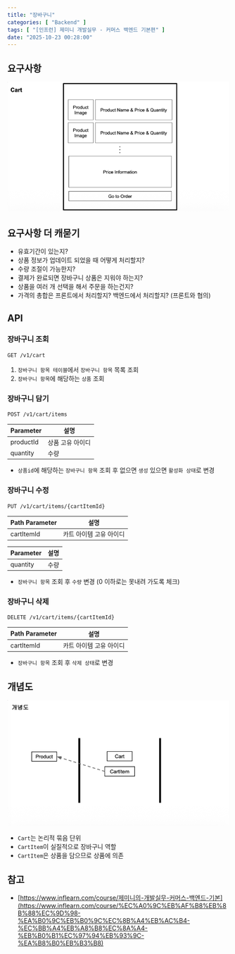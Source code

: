 ```yaml
---
title: "장바구니"
categories: [ "Backend" ]
tags: [ "[인프런] 제미니 개발실무 - 커머스 백엔드 기본편" ]
date: "2025-10-23 00:28:00"
---
```


## 요구사항

![](/assets/img/_posts/2025/10/2025-10-23-장바구니/183556425542500.png)

## 요구사항 더 캐묻기

- 유효기간이 있는지?
- 상품 정보가 업데이트 되었을 때 어떻게 처리할지?
- 수량 조절이 가능한지?
- 결제가 완료되면 장바구니 상품은 지워야 하는지?
- 상품을 여러 개 선택을 해서 주문을 하는건지?
- 가격의 총합은 프론트에서 처리할지? 백엔드에서 처리할지? (프론트와 협의)

## API

### 장바구니 조회

```bash
GET /v1/cart
```

1. `장바구니 항목 테이블`에서 `장바구니 항목` 목록 조회
2. `장바구니 항목`에 해당하는 `상품` 조회

### 장바구니 담기

```bash
POST /v1/cart/items
```

| Parameter | 설명        |
|-----------|-----------|
| productId | 상품 고유 아이디 |
| quantity  | 수량        |

- `상품id`에 해당하는 `장바구니 항목` 조회 후 없으면 `생성` 있으면 `활성화 상태`로 변경

### 장바구니 수정

```bash
PUT /v1/cart/items/{cartItemId}
```

| Path Parameter | 설명            |
|----------------|---------------|
| cartItemId     | 카트 아이템 고유 아이디 |

| Parameter | 설명 |
|-----------|----|
| quantity  | 수량 |

- `장바구니 항목` 조회 후 `수량` 변경 (0 이하로는 못내려 가도록 체크)

### 장바구니 삭제

```bash
DELETE /v1/cart/items/{cartItemId}
```

| Path Parameter | 설명            |
|----------------|---------------|
| cartItemId     | 카트 아이템 고유 아이디 |

- `장바구니 항목` 조회 후 `삭제 상태`로 변경

## 개념도

![](/assets/img/_posts/2025/10/2025-10-23-장바구니/183905657440875.png)

- `Cart`는 논리적 묶음 단위
- `CartItem`이 실질적으로 장바구니 역할
- `CartItem`은 상품을 담으므로 상품에 의존

## 참고

- [https://www.inflearn.com/course/제미니의-개발실무-커머스-백엔드-기본](https://www.inflearn.com/course/%EC%A0%9C%EB%AF%B8%EB%8B%88%EC%9D%98-%EA%B0%9C%EB%B0%9C%EC%8B%A4%EB%AC%B4-%EC%BB%A4%EB%A8%B8%EC%8A%A4-%EB%B0%B1%EC%97%94%EB%93%9C-%EA%B8%B0%EB%B3%B8)
